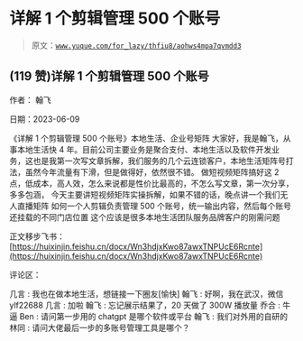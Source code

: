# 详解 1 个剪辑管理 500 个账号

> 原文：[`www.yuque.com/for_lazy/thfiu8/aohws4mpa7qvmdd3`](https://www.yuque.com/for_lazy/thfiu8/aohws4mpa7qvmdd3)



## (119 赞)详解 1 个剪辑管理 500 个账号 

作者： 翰飞 

日期：2023-06-09 

《详解 1 个剪辑管理 500 个账号》本地生活、企业号矩阵 大家好，我是翰飞，从事本地生活快 4 年。目前公司主要业务是聚合支付、本地生活以及软件开发业务，这也是我第一次写文章拆解，我们服务的几个云连锁客户，本地生活矩阵号打法，虽然今年流量有下滑，但是做得好，依然很不错。 做短视频矩阵搞好这 2 点，低成本，高人效，怎么来说都是性价比最高的，不怎么写文章，第一次分享，多多包涵， 今天主要讲短视频矩阵实操拆解，如果不错的话，晚点讲一个我们无人直播矩阵 如何一个人剪辑负责管理 500 个账号，统一输出内容，然后每个账号还挂载的不同门店位置 这个应该是很多本地生活团队服务品牌客户的刚需问题 

正文移步飞书： [https://huixinjin.feishu.cn/docx/Wn3hdjxKwo87awxTNPUcE6Rcnte](https://huixinjin.feishu.cn/docx/Wn3hdjxKwo87awxTNPUcE6Rcnte) 

评论区： 

几言 : 我也在做本地生活，想链接一下圈友[愉快] 翰飞 : 好啊，我在武汉，微信 ylf22688 几言 : 加啦 翰飞 : 忘记展示结果了，20 天做了 300W 播放量 乔合 : 牛逼 Ben : 请问第一步用的 chatgpt 是哪个软件或平台 翰飞 : 我们对外用的自研的 林同 : 请问大佬最后一步的多账号管理工具是哪个？